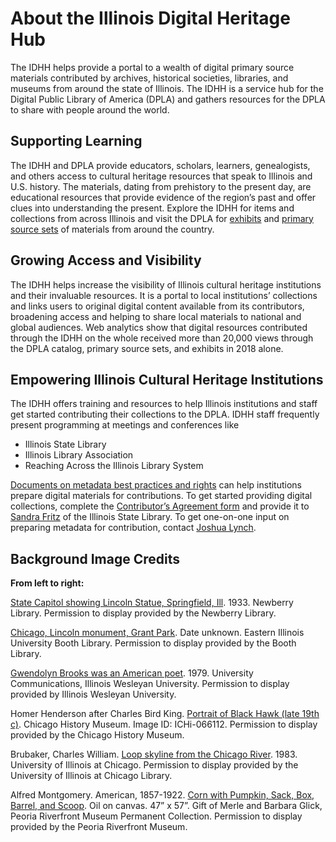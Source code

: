 # About the Illinois Digital Heritage Hub

The IDHH helps provide a portal to a wealth of digital primary source materials contributed by archives, historical societies, libraries, and museums from around the state of Illinois. The IDHH is a service hub for the Digital Public Library of America (DPLA) and gathers resources for the DPLA to share with people around the world.
 
## Supporting Learning

The IDHH and DPLA provide educators, scholars, learners, genealogists, and others access to cultural heritage resources that speak to Illinois and U.S. history. The materials, dating from prehistory to the present day, are educational resources that provide evidence of the region’s past and offer clues into understanding the present. Explore the IDHH for items and collections from across Illinois and visit the DPLA for [exhibits](https://dp.la/exhibitions) and [primary source sets](https://dp.la/primary-source-sets) of materials from around the country.

## Growing Access and Visibility

The IDHH helps increase the visibility of Illinois cultural heritage institutions and their invaluable resources. It is a portal to local institutions’ collections and links users to original digital content available from its contributors, broadening access and helping to share local materials to national and global audiences. Web analytics show that digital resources contributed through the IDHH on the whole received more than 20,000 views through the DPLA catalog, primary source sets, and exhibits in 2018 alone.

## Empowering Illinois Cultural Heritage Institutions

The IDHH offers training and resources to help Illinois institutions and staff get started contributing their collections to the DPLA. IDHH staff frequently present programming at meetings and conferences like

- Illinois State Library
- Illinois Library Association
- Reaching Across the Illinois Library System

[Documents on metadata best practices and rights](https://guides.library.illinois.edu/idhh/documentation) can help institutions prepare digital materials for contributions. To get started providing digital collections, complete the [Contributor’s Agreement form](https://drive.google.com/file/d/0By5ezltuoaTHM016a215dXJHbk0/view) and provide it to [Sandra Fritz](mailto:SFritz@ilsos.net) of the Illinois State Library. To get one-on-one input on preparing metadata for contribution, contact [Joshua Lynch](mailto:jlynch21@illinois.edu).

## Background Image Credits

**From left to right:**

[State Capitol showing Lincoln Statue, Springfield, Ill](/item/9b6da22cad6eb9bfcf0f5a8ab3a3df40). 1933. Newberry Library. Permission to display provided by the Newberry Library.

[Chicago, Lincoln monument, Grant Park](/item/dd8537a2c0b119de53476ff491cc3926). Date unknown. Eastern Illinois University Booth Library. Permission to display provided by the Booth Library.

[Gwendolyn Brooks was an American poet](/item/1253f01e3e2ac211730586c895f6fb7f). 1979. University Communications, Illinois Wesleyan University. Permission to display provided by Illinois Wesleyan University.

Homer Henderson after Charles Bird King. [Portrait of Black Hawk (late 19th c)](/item/907932e5ceee39dc50277d6bf0202dd0). Chicago History Museum. Image ID: ICHi-066112. Permission to display provided by the Chicago History Museum.

Brubaker, Charles William. [Loop skyline from the Chicago River](/item/24de7a52c156700153a5dcae1d32163e). 1983. University of Illinois at Chicago. Permission to display provided by the University of Illinois at Chicago Library.

Alfred Montgomery. American, 1857-1922. [Corn with Pumpkin, Sack, Box, Barrel, and Scoop](/item/95b51d1ecbdf00c6a474d4b49679769d). Oil on canvas. 47” x 57”. Gift of Merle and Barbara Glick, Peoria Riverfront Museum Permanent Collection. Permission to display provided by the Peoria Riverfront Museum.
